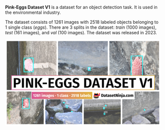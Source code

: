 **Pink-Eggs Dataset V1** is a dataset for an object detection task. It is used in the environmental industry. 

The dataset consists of 1261 images with 2518 labeled objects belonging to 1 single class (*eggs*). There are 3 splits in the dataset: *train* (1000 images), *test* (161 images), and *val* (100 images). The dataset was released in 2023.

<img src="https://github.com/dataset-ninja/pink-eggs-dataset-v1/raw/main/visualizations/poster.png">
